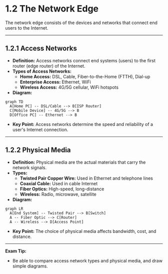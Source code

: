 # 1.2 The Network Edge

The network edge consists of the devices and networks that connect end users to the Internet.

---

## 1.2.1 Access Networks

- **Definition:** Access networks connect end systems (users) to the first router (edge router) of the Internet.
- **Types of Access Networks:**
  - **Home Access:** DSL, Cable, Fiber-to-the-Home (FTTH), Dial-up
  - **Enterprise Access:** Ethernet, WiFi
  - **Wireless Access:** 4G/5G cellular, WiFi hotspots
- **Diagram:**

```mermaid
graph TD
  A[Home PC] -- DSL/Cable --> B[ISP Router]
  C[Mobile Device] -- 4G/5G --> B
  D[Office PC] -- Ethernet --> B
```

- **Key Point:** Access networks determine the speed and reliability of a user's Internet connection.

---

## 1.2.2 Physical Media

- **Definition:** Physical media are the actual materials that carry the network signals.
- **Types:**
  - **Twisted Pair Copper Wire:** Used in Ethernet and telephone lines
  - **Coaxial Cable:** Used in cable Internet
  - **Fiber Optics:** High-speed, long-distance
  - **Wireless:** Radio, microwave, satellite
- **Diagram:**

```mermaid
graph LR
  A[End System] -- Twisted Pair --> B[Switch]
  A -- Fiber Optic --> C[Router]
  A -- Wireless --> D[Access Point]
```

- **Key Point:** The choice of physical media affects bandwidth, cost, and distance.

---

**Exam Tip:**
- Be able to compare access network types and physical media, and draw simple diagrams. 